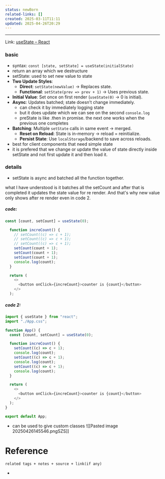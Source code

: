 ```yaml
---
status: newBorn
related-links: []
created: 2025-03-11T11:11
updated: 2025-04-26T20:29
---
```

---

Link: [useState – React](https://react.dev/reference/react/useState#adding-state-to-a-component)

### basic

- syntax: `const [state, setState] = useState(initialState)`
- return an array which we destructure
- setState: used to set new value to state
- **Two Update Styles**:
    - **Direct**: `setState(newValue)` → Replaces state.
    - **Functional**: `setState(prev => prev + 1)` → Uses previous state.
- **Initial Value**: Set once on first render (`useState(0)` → 0 is initial).
- **Async**: Updates batched; state doesn’t change immediately.  
    - can check it by immediately logging state  
    - but it does update which we can see on the second `console.log`  
    - preState is like .then in promise. the next one works when the previous one completes
- **Batching**: Multiple `setState` calls in same event → merged.
    - **Reset on Reload**: State is in-memory → reload = reinitialize.
    - **Persist State**: Use `localStorage`/backend to save across reloads.
- best for client components that need simple state
- it is prefered that we change or update the value of state directly inside setState and not first update it and then load it.  


### details

- setState is async and batched all the function together. 

what I have understood is it batches all the setCount and after that is completed it updates the state value for re render. And that's why new value only shows after re render even in code 2.


##### code:
```javascript
const [count, setCount] = useState(0);

  function increCount() {
    // setCount((c) => c + 1);
    // setCount((c) => c + 1);
    // setCount((c) => c + 1);
    setCount(count + 1);
    setCount(count + 1);
    setCount(count + 1);
    console.log(count);
  }

  return (
    <>
      <button onClick={increCount}>counter is {count}</button>
    </>
  );
```

##### code 2: 

```javascript
import { useState } from "react";
import "./App.css";

function App() {
  const [count, setCount] = useState(0);

  function increCount() {
    setCount((c) => c + 1);
    console.log(count);
    setCount((c) => c + 1);
    console.log(count);
    setCount((c) => c + 1);
    console.log(count);
  }

  return (
    <>
      <button onClick={increCount}>counter is {count}</button>
    </>
  );
}

export default App;
```

- can be used to give custom classes
![[Pasted image 20250426145546.pngSZS]]

# Reference
`related tags + notes + source + link(if any)`
 

- 